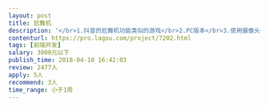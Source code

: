 ```yaml
---                
layout: post       
title: 尬舞机           
description: '</br>1.抖音的尬舞机功能类似的游戏</br>2.PC版本</br>3.使用摄像头</br>4.unity开发优先</br>价格和周期详谈</br>'     
contenturl: https://pro.lagou.com/project/7202.html      
tags: [前端开发]            
salary: 3000元以下          
publish_time: 2018-04-10 16:42:03         
review: 2477人                   
apply: 5人                   
recommend: 3人                   
time_range: 小于1周              
---                 
```

